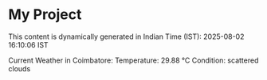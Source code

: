 # My Project

This content is dynamically generated in Indian Time (IST): 2025-08-02 16:10:06 IST


Current Weather in Coimbatore:
Temperature: 29.88 °C
Condition: scattered clouds
